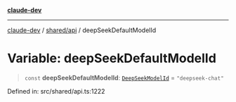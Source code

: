 [**claude-dev**](../../../README.md)

***

[claude-dev](../../../README.md) / [shared/api](../README.md) / deepSeekDefaultModelId

# Variable: deepSeekDefaultModelId

> `const` **deepSeekDefaultModelId**: [`DeepSeekModelId`](../type-aliases/DeepSeekModelId.md) = `"deepseek-chat"`

Defined in: src/shared/api.ts:1222
